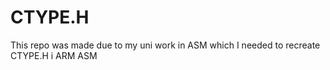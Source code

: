# CTYPE.H
This repo was made due to my uni work in ASM which I needed to recreate CTYPE.H i ARM ASM
